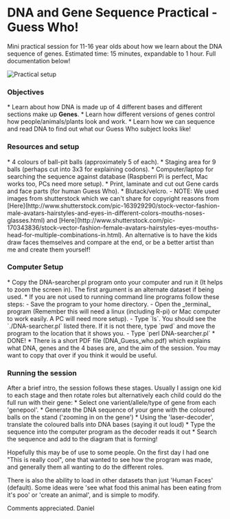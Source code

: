 # DNA and Gene Sequence Practical - Guess Who!
Mini practical session for 11-16 year olds about how we learn about the DNA sequence of genes. Estimated time: 15 minutes, expandable to 1 hour.
Full documentation below!

![Practical setup](images/0-composite_images.jpg)

<h3>Objectives</h3>
* Learn about how DNA is made up of 4 different bases and different sections make up <b>Genes</b>.
* Learn how different versions of genes control how people/animals/plants look and work.
* Learn how we can sequence and read DNA to find out what our Guess Who subject looks like!

<h3>Resources and setup</h3>
* 4 colours of ball-pit balls (approximately 5 of each).
* Staging area for 9 balls (perhaps cut into 3x3 for explaining codons).
* Computer/laptop for searching the sequence against database (Raspberri Pi is perfect, Mac works too, PCs need more setup).
* Print, laminate and cut out Gene cards and face parts (for human Guess Who).
* Blutack/velcro.
- NOTE: We used images from shutterstock which we can't share for copyright reasons from [Here](http://www.shutterstock.com/pic-163929290/stock-vector-fashion-male-avatars-hairstyles-and-eyes-in-different-colors-mouths-noses-glasses.html) and [Here](http://www.shutterstock.com/pic-170343836/stock-vector-fashion-female-avatars-hairstyles-eyes-mouths-head-for-multiple-combinations-in.html). An alternative is to have the kids draw faces themselves and compare at the end, or be a better artist than me and create them yourself!


<h3>Computer Setup</h3>
* Copy the DNA-searcher.pl program onto your computer and run it (It helps to zoom the screen in). The first argument is an alternate dataset if being used.
* If you are not used to running command line programs follow these steps:
 - Save the program to your home directory.
 - Open the _terminal_ program (Remember this will need a linux (including R-pi) or Mac computer to work easily. A PC will need more setup).
 - Type `ls`. You should see the `./DNA-searcher.pl` listed there. If it is not there, type `pwd` and move the program to the location that it shows you.
 - Type `perl DNA-searcher.pl`
* DONE!
* There is a short PDF file (DNA_Guess_who.pdf) which explains what DNA, genes and the 4 bases are, and the aim of the session. You may want to copy that over if you think it would be useful.

<h3>Running the session</h3>
After a brief intro, the session follows these stages. Usually I assign one kid to each stage and then rotate roles but alternatively each child could do the full run with their gene:
* Select one varient/allele/type of gene from each 'genepool'.
* Generate the DNA sequence of your gene with the coloured balls on the stand ('zooming in on the gene')
* Using the 'laser-decoder', translate the coloured balls into DNA bases (saying it out loud)
* Type the sequence into the computer program as the decoder reads it out
* Search the sequence and add to the diagram that is forming!

Hopefully this may be of use to some people. On the first day I had one "This is really cool", one that wanted to see how the program was made, and generally them all wanting to do the different roles.

There is also the ability to load in other datasets than just 'Human Faces' (default). Some ideas were 'see what food this animal has been eating from it's poo' or 'create an animal', and is simple to modify.

Comments appreciated.
Daniel
